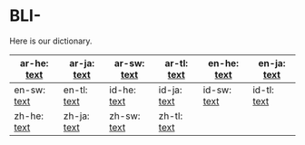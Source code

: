 # BLI-

Here is our dictionary.

| ar-he: [text](https://github.com/xuyuemei/BLI-/blob/main/dictionary/ar-he.txt) | ar-ja: [text](https://github.com/xuyuemei/BLI-/blob/main/dictionary/ar-ja.txt) | ar-sw: [text](https://github.com/xuyuemei/BLI-/blob/main/dictionary/ar-sw.txt) | ar-tl: [text](https://github.com/xuyuemei/BLI-/blob/main/dictionary/ar-tl.txt) | en-he: [text](https://github.com/xuyuemei/BLI-/blob/main/dictionary/en-he.txt) | en-ja: [text](https://github.com/xuyuemei/BLI-/blob/main/dictionary/en-ja.txt) |
|------------------------------------------------------------------------------------------------|---------------------------------------------------------------------------------------------------|-------------------------------------------------------------------------------------------------|-----------------------------------------------------------------------------------------------|------------------------------------------------------------------------------------------------|---------------------------------------------------------------------------------------------------|
| en-sw: [text](https://github.com/xuyuemei/BLI-/blob/main/dictionary/en-sw.txt) | en-tl: [text](https://github.com/xuyuemei/BLI-/blob/main/dictionary/en-tl.txt) | id-he: [text](https://github.com/xuyuemei/BLI-/blob/main/dictionary/id-he.txt) | id-ja: [text](https://github.com/xuyuemei/BLI-/blob/main/dictionary/id-ja.txt) | id-sw: [text](https://github.com/xuyuemei/BLI-/blob/main/dictionary/id-sw.txt) | id-tl: [text](https://github.com/xuyuemei/BLI-/blob/main/dictionary/id-tl.txt) |
| zh-he: [text](https://github.com/xuyuemei/BLI-/blob/main/dictionary/zh-he.txt) | zh-ja: [text](https://github.com/xuyuemei/BLI-/blob/main/dictionary/zh-ja.txt) | zh-sw: [text](https://github.com/xuyuemei/BLI-/blob/main/dictionary/zh-sw.txt) | zh-tl: [text](https://github.com/xuyuemei/BLI-/blob/main/dictionary/zh-tl.txt) | | |

